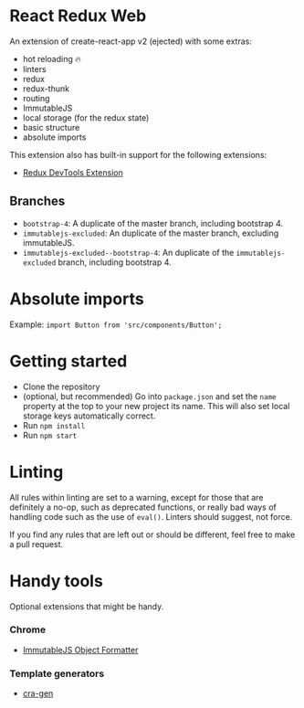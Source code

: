 # React Redux Web

An extension of create-react-app v2 (ejected) with some extras:

- hot reloading :fire:
- linters
- redux
- redux-thunk
- routing
- ImmutableJS
- local storage (for the redux state)
- basic structure
- absolute imports

This extension also has built-in support for the following extensions:

- [Redux DevTools Extension](https://github.com/zalmoxisus/redux-devtools-extension#installation)

## Branches

- `bootstrap-4`: A duplicate of the master branch, including bootstrap 4.
- `immutablejs-excluded`: An duplicate of the master branch, excluding immutableJS.
- `immutablejs-excluded--bootstrap-4`: An duplicate of the `immutablejs-excluded` branch, including bootstrap 4.

# Absolute imports

Example: `import Button from 'src/components/Button';`

# Getting started

- Clone the repository
- (optional, but recommended) Go into `package.json` and set the `name` property
  at the top to your new project its name. This will also set local storage keys
  automatically correct.
- Run `npm install`
- Run `npm start`

# Linting

All rules within linting are set to a warning, except for those that are
definitely a no-op, such as deprecated functions, or really bad ways of handling
code such as the use of `eval()`. Linters should suggest, not force.

If you find any rules that are left out or should be different, feel free to
make a pull request.

# Handy tools

Optional extensions that might be handy.

### Chrome

- [ImmutableJS Object Formatter](https://chrome.google.com/webstore/detail/immutablejs-object-format/hgldghadipiblonfkkicmgcbbijnpeog)

### Template generators

- [cra-gen](https://github.com/kkoomen/cra-gen)
